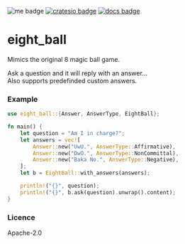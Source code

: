 ![me badge]
[![cratesio badge]][cratesio link]
[![docs badge][]][docs link]

# eight_ball
Mimics the original 8 magic ball game.

Ask a question and it will reply with an answer...  
Also supports predefinded custom answers.


### Example
```rust
use eight_ball::{Answer, AnswerType, EightBall};

fn main() {
    let question = "Am I in charge?";
    let answers = vec![
        Answer::new("UwU.", AnswerType::Affirmative),
        Answer::new("OwO.", AnswerType::NonCommittal),
        Answer::new("Baka No.", AnswerType::Negative),
    ];
    let b = EightBall::with_answers(answers);

    println!("{}", question);
    println!("{}", b.ask(question).unwrap().content);
}

```

### Licence
Apache-2.0

[me badge]: https://img.shields.io/badge/fun%20fact-this%20is%20a%20project-271b66.svg?style=flat-square

[cratesio link]: https://crates.io/crates/eight_ball
[cratesio badge]: https://img.shields.io/crates/v/eight_ball.svg?style=flat-square

[docs link]: https://docs.rs/eight_ball
[docs badge]: https://img.shields.io/badge/docs-online-5023dd.svg?style=flat-square
